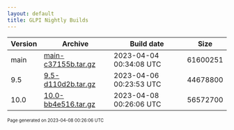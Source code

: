 ```yaml
---
layout: default
title: GLPI Nightly Builds
---
```


Version|Archive|Build date|Size
---|---|---|---
main|[main-c37155b.tar.gz](main-c37155b.tar.gz)|2023-04-04 00:34:08 UTC|61600251
9.5|[9.5-d110d2b.tar.gz](9.5-d110d2b.tar.gz)|2023-04-06 00:23:53 UTC|44678800
10.0|[10.0-bb4e516.tar.gz](10.0-bb4e516.tar.gz)|2023-04-08 00:26:06 UTC|56572700

<font size="1">Page generated on 2023-04-08 00:26:06 UTC</font>
